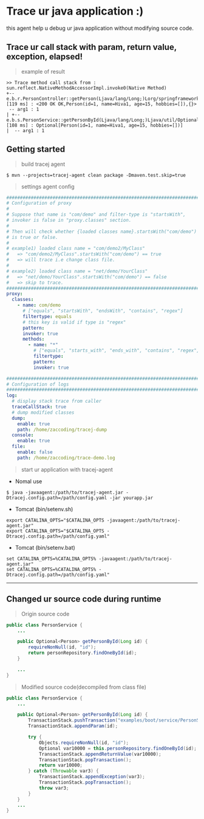 # Trace ur java application :)  

this agent help u debug ur java application without modifying source code.

## Trace ur call stack with param, return value, exception, elapsed!  

> example of result   

```aidl
>> Trace method call stack from : sun.reflect.NativeMethodAccessorImpl.invoke0(Native Method)
+--e.b.r.PersonController::getPerson(Ljava/lang/Long;)Lorg/springframework/http/ResponseEntity;[119 ms] : <200 OK OK,Person(id=1, name=Hiva1, age=15, hobbies=[]),{}>
 -- arg1 : 1
| +--e.b.s.PersonService::getPersonById(Ljava/lang/Long;)Ljava/util/Optional;[108 ms] : Optional[Person(id=1, name=Hiva1, age=15, hobbies=[])]
|  -- arg1 : 1
```  

## Getting started  

> build tracej agent

```aidl
$ mvn --projects=tracej-agent clean package -Dmaven.test.skip=true
```  

> settings agent config  

```yaml
###########################################################################
# Configuration of proxy
#
# Suppose that name is "com/demo" and filter-type is "startsWith",
# invoker is false in "proxy.classes" section.
#
# Then will check whether {loaded classes name}.startsWith("com/demo")
# is true or false.
#
# example1) loaded class name = "com/demo2/MyClass"
#   => "com/demo2/MyClass".startsWith("com/demo") == true
#   => will trace i.e change class file.
#
# example2) loaded class name = "net/demo/YourClass"
#   => "net/demo/YourClass".startsWith("com/demo") == false
#   => skip to trace.
###########################################################################
proxy:
  classes:
    - name: com/demo
      # ["equals", "startsWith", "endsWith", "contains", "regex"]
      filtertype: equals
      # this key is valid if type is "regex"
      pattern:
      invoker: true
      methods:
        - name: "*"
          # ["equals", "starts_with", "ends_with", "contains", "regex", "all"]
          filtertype:
          pattern:
          invoker: true

###########################################################################
# Configuration of logs
###########################################################################
log:
  # display stack trace from caller
  traceCallStack: true
  # dump modified classes
  dump:
    enable: true
    path: /home/zaccoding/tracej-dump
  console:
    enable: true
  file:
    enable: false
    path: /home/zaccoding/trace-demo.log
```  

> start ur application with tracej-agent  


- Nomal use  

```
$ java -javaagent:/path/to/tracej-agent.jar -Dtracej.config.path=/path/config.yaml -jar yourapp.jar
```

- Tomcat (bin/setenv.sh)  

```
export CATALINA_OPTS="$CATALINA_OPTS -javaagent:/path/to/tracej-agent.jar"
export CATALINA_OPTS="$CATALINA_OPTS -Dtracej.config.path=/path/config.yaml"
```

- Tomcat (bin/setenv.bat)  

```
set CATALINA_OPTS=%CATALINA_OPTS% -javaagent:/path/to/tracej-agent.jar"
set CATALINA_OPTS=%CATALINA_OPTS% -Dtracej.config.path=/path/config.yaml"
```  

---  

## Changed ur source code during runtime  

> Origin source code

```java
public class PersonService {
    ...

    public Optional<Person> getPersonById(Long id) {
        requireNonNull(id, "id");
        return personRepository.findOneById(id);
    }

    ...
}
```  

> Modified source code(decompiled from class file)  

```java
public class PersonService {
    ...

    public Optional<Person> getPersonById(Long id) {
        TransactionStack.pushTransaction("examples/boot/service/PersonService::getPersonById(Ljava/lang/Long;)Ljava/util/Optional;");
        TransactionStack.appendParam(id);

        try {
            Objects.requireNonNull(id, "id");
            Optional var10000 = this.personRepository.findOneById(id);
            TransactionStack.appendReturnValue(var10000);
            TransactionStack.popTransaction();
            return var10000;
        } catch (Throwable var3) {
            TransactionStack.appendException(var3);
            TransactionStack.popTransaction();
            throw var3;
        }
    }
    ...
}
```


